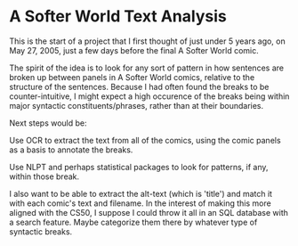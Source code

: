 # A Softer World Text Analysis

This is the start of a project that I first thought of just under 5 years ago,
on May 27, 2005, just a few days before the final A Softer World comic.

The spirit of the idea is to look for any sort of pattern in how sentences are
broken up between panels in A Softer World comics, relative to the structure
of the sentences. Because I had often found the breaks to be counter-intuitive,
I might expect a high occurence of the breaks being within major syntactic
constituents/phrases, rather than at their boundaries.

Next steps would be:

Use OCR to extract the text from all of the comics, using the comic panels as 
a basis to annotate the breaks.

Use NLPT and perhaps statistical packages to look for patterns, if any, within
those break.

I also want to be able to extract the alt-text (which is
'title') and match it with each comic's text and
filename. In the interest of making this more aligned with the CS50, I suppose
I could throw it all in an SQL database with a search feature. Maybe categorize
them there by whatever type of syntactic breaks.